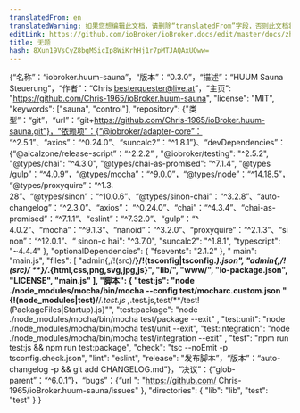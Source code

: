 ```yaml
---
translatedFrom: en
translatedWarning: 如果您想编辑此文档，请删除“translatedFrom”字段，否则此文档将再次自动翻译
editLink: https://github.com/ioBroker/ioBroker.docs/edit/master/docs/zh-cn/adapterref/iobroker.huum-sauna/README.md
title: 无题
hash: 8Xun19VsCyZ8bgMSicIp8WiKrhHj1r7pMTJAQAxUOww=
---
```

{“名称”：“iobroker.huum-sauna”，“版本”：“0.3.0”，“描述”：“HUUM Sauna Steuerung”，“作者”：“Chris <besterquester@live.at>”，“主页": "https://github.com/Chris-1965/ioBroker.huum-sauna", "license": "MIT", "keywords": ["sauna", "control"], "repository": {"类型”：“git”，“url”：“git+https://github.com/Chris-1965/ioBroker.huum-sauna.git”}，“依赖项”：{“@iobroker/adapter-core”： “^2.5.1”、“axios”：“^0.24.0”、“suncalc2”：“^1.8.1”}、“devDependencies”：{“@alcalzone/release-script”：“^2.2.2” , "@iobroker/testing": "^2.5.2", "@types/chai": "^4.3.0", "@types/chai-as-promised": "^7.1.4", "@types /gulp”：“^4.0.9”，“@types/mocha”：“^9.0.0”，“@types/node”：“^14.18.5”，“@types/proxyquire”：“^1.3. 28”、“@types/sinon”：“^10.0.6”、“@types/sinon-chai”：“^3.2.8”、“auto-changelog”：“^2.3.0”、“axios”： “^0.24.0”、“chai”：“^4.3.4”、“chai-as-promised”：“^7.1.1”、“eslint”：“^7.32.0”、“gulp”：“^ 4.0.2”、“mocha”：“^9.1.3”、“nanoid”：“^3.2.0”、“proxyquire”：“^2.1.3”、“sinon”：“^12.0.1”、“ sinon-c hai": "^3.7.0", "suncalc2": "^1.8.1", "typescript": "~4.4.4" }, "optionalDependencies": { "fsevents": "2.1.2" }, " main": "main.js", "files": [ "admin{,/!(src)/**}/!(tsconfig|tsconfig.*).json", "admin{,/!(src)/ **}/*.{html,css,png,svg,jpg,js}", "lib/", "www/", "io-package.json", "LICENSE", "main.js" ], "脚本": { "test:js": "node ./node_modules/mocha/bin/mocha --config test/mocharc.custom.json \"{!(node_modules|test)/**/*.test.js ,*.test.js,test/**/test!(PackageFiles|Startup).js}\"", "test:package": "node ./node_modules/mocha/bin/mocha test/package --exit" , "test:unit": "node ./node_modules/mocha/bin/mocha test/unit --exit", "test:integration": "node ./node_modules/mocha/bin/mocha test/integration --exit" , "test": "npm run test:js && npm run test:package", "check": "tsc --noEmit -p tsconfig.check.json", "lint": "eslint", "release": "发布脚本”，“版本”：“auto-changelog -p && git add CHANGELOG.md”}，“决议”：{“glob-parent”：“^6.0.1”}，“bugs”：{“url ": "https://github.com/ Chris-1965/ioBroker.huum-sauna/issues" }, "directories": { "lib": "lib", "test": "test" } }